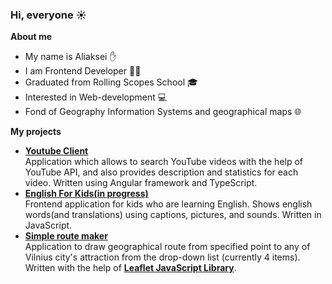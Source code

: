 ### Hi, everyone :sunny:

**About me**
- My name is Aliaksei :hand:
- I am Frontend Developer :man_technologist:
- Graduated from Rolling Scopes School :mortar_board:
- Interested in Web-development :computer:
- Fond of Geography Information Systems and geographical maps 🌐  
  
**My projects**
- **[Youtube Client](https://github.com/saldatkin/youtube-client)**  
Application which allows to search YouTube videos with the help of YouTube API, and also provides description and statistics for each video. Written using Angular framework and TypeScript.  
- **[English For Kids(in progress)](https://github.com/saldatkin/english-for-kids)**  
Frontend application for kids who are learning English. Shows english words(and translations) using captions, pictures, and sounds. Written in JavaScript.  
- **[Simple route maker]()**  
Application to draw geographical route from specified point to any of Vilnius city's attraction from the drop-down list (currently 4 items). Written with the help of **[Leaflet JavaScript Library](https://leafletjs.com/)**.

